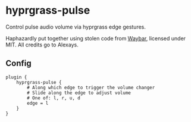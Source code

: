 # hyprgrass-pulse

Control pulse audio volume via hyprgrass edge gestures.

Haphazardly put together using stolen code from [Waybar](https://github.com/Alexays/Waybar),
licensed under MIT. All credits go to Alexays.

## Config

```
plugin {
    hyprgrass-pulse {
        # Along which edge to trigger the volume changer
        # Slide along the edge to adjust volume
        # One of: l, r, u, d
        edge = l
    }
}
```
